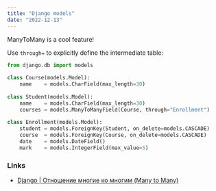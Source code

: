 ```yaml
---
title: "Django models"
date: "2022-12-13"
---
```


ManyToMany is a cool feature!

Use `through=` to explicitly define the intermediate table:
```python
from django.db import models
 
class Course(models.Model):
    name    = models.CharField(max_length=30)
 
class Student(models.Model):
    name    = models.CharField(max_length=30)
    courses = models.ManyToManyField(Course, through="Enrollment")
 
class Enrollment(models.Model):
    student = models.ForeignKey(Student, on_delete=models.CASCADE)
    course  = models.ForeignKey(Course, on_delete=models.CASCADE)
    date    = models.DateField()
    mark    = models.IntegerField(max_value=5)
```

### Links
- [Django | Отношение многие ко многим (Many to Many)](https://metanit.com/python/django/5.7.php)